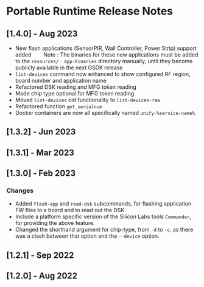 # Portable Runtime Release Notes

## [1.4.0] - Aug 2023

* New flash applications (SensorPIR, Wall Controller, Power Strip) support added
    Note : The binaries for these new applications must be added to the
             `resources/  app-binaries` directory manually, until they become publicly available in the next GSDK release
* `list-devices` command now enhanced to show configured RF region, board number and application name
* Refactored DSK reading and MFG token reading
* Made chip type optional for MFG token reading
* Moved `list-devices` old functionality to `list-devices-raw`
* Refactored function `get_serialnum`
* Docker containers are now all specifically named `unify-%service-name%`.

## [1.3.2] - Jun 2023

## [1.3.1] - Mar 2023

## [1.3.0] - Feb 2023

### Changes

* Added `flash-app` and `read-dsk` subcommands, for flashing application FW files to a board and to read out the DSK.
* Include a platform specific version of the Silicon Labs tools `Commander`, for providing the above feature.
* Changed the shorthand argument for chip-type, from `-d` to `-c`, as there was a clash
  between that option and the `--device` option.

## [1.2.1] - Sep 2022

## [1.2.0] - Aug 2022
